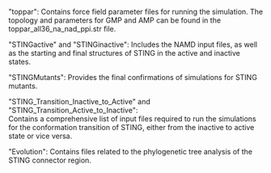 
"toppar": 
Contains force field parameter files for running the simulation.
The topology and parameters for GMP and AMP can be found in the toppar_all36_na_nad_ppi.str file. 

"STINGactive" and "STINGinactive": 
Includes the NAMD input files, as well as the starting and final structures of STING in the active and inactive states.

"STINGMutants": 
Provides the final confirmations of simulations for STING mutants.

"STING_Transition_Inactive_to_Active" and "STING_Transition_Active_to_Inactive":   
Contains a comprehensive list of input files required to run the simulations for the conformation transition of STING, either from the inactive to active state or vice versa.

"Evolution": 
Contains files related to the phylogenetic tree analysis of the STING connector region.
